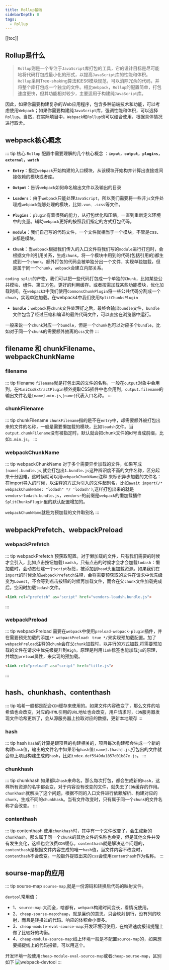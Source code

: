 ```yaml
---
title: Rollup基础
sidebarDepth: 0
tags:
  - Rollup
---
```

[[toc]]
## Rollup是什么
>`Rollup`则是一个专注于`JavaScript`库打包的工具，它的设计目标是尽可能地将代码打包成最小化的形式，以提高`JavaScript`库的性能和体积。`Rollup`采用Tree-shaking算法和ES6模块规范，可以消除冗余的代码，并将整个库打包成一个独立的文件。相比`Webpack`，`Rollup`的配置简单，打包速度更快，但其功能相对较少，主要适用于构建纯`JavaScript`库。

因此，如果你需要构建复杂的Web应用程序，包含多种前端技术和功能，可以考虑使用`Webpack`；如果你需要构建纯`JavaScript`库，强调性能和体积，可以选择`Rollup`。当然，在实际项目中，`Webpack`和`Rollup`也可以结合使用，根据具体情况进行取舍。

## webpack核心概念
::: tip 核心
`Rollup` 配置中需要理解的几个核心概念 ：**`input`**，**`output`**，**`plugins`**，**`external`**，**`watch`**
- **`Entry`**：指定`webpack`开始构建的入口模块，从该模块开始构并计算出直接或间接依赖的模块或者库。

- **`Output`**：告诉`webpack`如何命名输出文件以及输出的目录

- **`Loaders`**：由于`webpack`只能处理`JavaScript`，所以我们需要将一些非`js`文件处理成`webpack`能够处理的模块，比如`.vue、.scss`等文件。

- **`Plugins`**：`plugin`有着很强的能力，从打包优化和压缩，一直到重新定义环境中的变量。辅助`webpack`更好的按照我们指定的方式打包代码。

- **`module`**：我们自己写的代码文件，一个文件就相当于一个模块，不管是css、js都是模块。

- **`Chunk`**：当`webpack`根据我们传入的入口文件将我们写的`module`进行打包时，会根据文件的引用关系，生成`chunk`，将一个模块中用到的代码(包括引用的)都生成到一个`chunk`。额外打包的代码会被单独分出一个文件，实现单独加载，但是属于同一个`chunk`，`webpack`会建立内部关系。

`coding split`的产物，我们可以把一些代码打包成一个单独的`Chunk`，比如某些公共模块、组件、第三方包，更好的利用缓存。或者按需加载某些功能模块，优化加载时间。在`webpack3`中我们使用`CommonsChunkPlugin`将一些公共代码分割成一个`chuak`，实现单独加载。在webpack4中我们使用`SplitChunksPlugin`

- **`bundle`**：`webpack`将`chunk`文件处理好之后，最终会输出`bundle`文件，`bundle`文件包含了经过压缩和编译的最终代码文件，可以直接在浏览器中运行。

一般来说一个`chunk`对应一个`bundle`，但是一个`chunk`也可以对应多个`bundle`，比如对于同一个`chunk`的需要额外抽离的`css`文件
:::

## filename 和 chunkFilename、webpackChunkName
### filename
::: tip filename
`filename`就是打包出来的文件的名称，一般在`output`对象中会用到，在`MiniCssExtractPlugin`额外提取CSS插件中也会用到，`output.filename`的输出文件名是`[name].min.js`,`[name]`代表入口名称。
:::

### chunkFilename
::: tip chunkFilename
`chunkFilename`指的是不在`entry`中，却需要额外被打包出来的文件的名称，一般是需要懒加载的模块，比如`loadsh`文件。当`output.chunkFilename`没有被指定时，默认就会把chunk文件的id号当成前缀，比如`1.min.js`。
:::

### webpackChunkName
::: tip webpackChunkName
对于多个需要异步加载的文件，如果写成`[name].bundle.js`,就会打包出`1.bundle.js`这种辨识度不高的文件名称，区分起来十分困难，这时候就可以用`webpackChunkName`注释 来标识异步加载的文件名：在import导入的时候，以注释的方式为引入的文件起别名，比如`await import(/* webpackChunkName: "lodash" */ 'lodash')`,这样打包出来的就是`vendors~lodash.bundle.js`，`vendors~`的前缀是`webpack`的懒加载插件`SplitChunksPlugin`里的默认配置增加的。

`webpackChunkName`就是为预加载的文件取别名
:::

## webpackPrefetch、webpackPreload
### webpackPrefetch
::: tip webpackPrefetch
预获取配置。对于懒加载的文件，只有我们需要的时候才会引入，比如点击按钮加载`loadsh`，只有点击的时候才会才会加载`lodash`：懒加载时，会动态创建一个`script`标签，被添加到`head`头里加载资源。如果我们在`import`的时候添加`webpackPrefetch`注释，会将需要预获取的文件在请求中优先级变为`Lowest`，不会等到点击按钮的时候再加载文件，而会在父`chunk`文件加载完成后，空闲时加载`lodash`文件。
```html
<link rel="prefetch" as="script" href="vendors-loadsh.bundle.js">
```
:::

### webpackPreload
::: tip webpackPreload
需要在`webpack`中使用`preload-webpack-plugin`插件，并在需要预先加载的添加`/* webpackPreload: true */`来实现预加载配置。加了`webpackPreload`注释的`chunk`会在父`chunk`加载时，以并行的方式加载,将需要预加载的文件在请求中优先级提升到`High`。原理是利用`link`标签也能加载`js`的原理，并增加`preload`属性，来实现的预加载。
```html
<link rel="preload" as="script" href="title.js">
```
:::

## hash、chunkhash、contenthash
::: tip
哈希一般都是配合`CDN`缓存来使用的。如果文件内容改变了，那么文件的哈希值也会改变，对应的`HTML`引用的`URL`地址也会改变，用户请求时，`CDN`服务器发现文件哈希更新了，会从源服务器上拉取对应的数据，更新本地缓存
:::
### hash
::: tip hash
`hash`的计算是跟项目的构建相关的，项目每次构建都会生成一个新的构建`hash`值，输出的文件名中如果带有`hash`值`[name].[hash].js`,打包出的文件就会带上项目构建生成的`hash`，比如`index.def5949da1857d01b87e.js`。
:::

### chunkhash
::: tip chunkhash
如果都以`hash`来命名，那么每次打包，都会生成新的`hash`，这样所有资源的名字都会变，对于内容没有改变的文件，就失去了`CDN`缓存的作用。`chunkhash`就解决了这个问题，根据不同的入口文件进行依赖解析、构建对应的`chunk`，生成不同的`chunkhash`。当有文件改变时，只有属于同一个`chunk`的文件名称才会改变。
:::

### contenthash
::: tip contenthash
使用`chunkhash`时，其中有一个文件改变了，会生成新的`chunkhash`，那么属于同一个`chunk`的其他文件的名称也会变，但是其他文件并没有发生变化，这样也会浪费`CDN`缓存。`contenthash`就是解决这个问题的，`contenthash`是根据文件内容生成的唯一`hash`值，当文件内容不改变时，`contenthash`不会改变。一般额外提取出来的`css`会使用`contenthash`作为名称。
:::

## sourse-map的应用
::: tip sourse-map
`sourse-map`,就是一份源码和转换后代码的映射文件。

`devtool`常用值：

- 1、`source-map`:大而全，啥都有，`webpack`构建时间变长，看情况使用。
- 2、`cheap-sourse-map`:`cheap`，就是廉价的意思，只会映射到行，没有列的映射，而且是转换过的代码。响应的体积会小很多。
- 3、`cheap-module-eval-source-map`:开发环境可使用，在构建速度报错提醒上做了比较好的均衡。
- 4、`cheap-module-source-map`:线上环境一般是不配置`source-map`的，如果想要捕捉线上的代码报错，可以用这个。

开发环境一般使用`cheap-module-eval-source-map`或者`cheap-sourse-map`，区别如下
<img :src="$withBase('/assets/webpack-devtool.png')" alt="webpack-devtool">
:::
